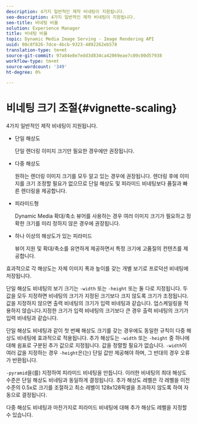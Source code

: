 ```yaml
---
description: 4가지 일반적인 제작 비네팅이 지원됩니다.
seo-description: 4가지 일반적인 제작 비네팅이 지원됩니다.
seo-title: 비네팅 비율
solution: Experience Manager
title: 비네팅 비율
topic: Dynamic Media Image Serving - Image Rendering API
uuid: 08c8f826-7dce-4bcb-9323-4892262eb578
translation-type: tm+mt
source-git-commit: 97a84e8e7edd3d834ca42069eae7c09c00d57938
workflow-type: tm+mt
source-wordcount: '349'
ht-degree: 0%

---
```



# 비네팅 크기 조절{#vignette-scaling}

4가지 일반적인 제작 비네팅이 지원됩니다.

* 단일 해상도

   단일 렌더링 이미지 크기만 필요한 경우에만 권장됩니다.
* 다중 해상도

   원하는 렌더링 이미지 크기를 모두 알고 있는 경우에 권장됩니다. 렌더링 후에 이미지를 크기 조정할 필요가 없으므로 단일 해상도 및 피라미드 비네팅보다 품질과 빠른 렌더링을 제공합니다.
* 피라미드형

   Dynamic Media 확대/축소 뷰어를 사용하는 경우 여러 이미지 크기가 필요하고 정확한 크기를 미리 정하지 않은 경우에 권장됩니다.
* 하나 이상의 해상도가 있는 피라미드

   뷰어 지원 및 확대/축소를 유연하게 제공하면서 특정 크기에 고품질의 컨텐츠를 제공합니다.

효과적으로 각 해상도는 자체 이미지 폭과 높이를 갖는 개별 보기로 프로덕션 비네팅에 저장됩니다.

단일 해상도 비네팅의 보기 크기는 `-width` 또는 `-height` 또는 둘 다로 지정됩니다. 두 값을 모두 지정하면 비네팅의 크기가 지정된 크기보다 크지 않도록 크기가 조정됩니다. 값을 지정하지 않으면 출력 비네팅의 크기가 입력 비네팅과 같습니다. 업스케일링을 적용하지 않습니다.지정한 크기가 입력 비네팅의 크기보다 큰 경우 출력 비네팅의 크기가 입력 비네팅과 같습니다.

단일 해상도 비네팅과 같이 첫 번째 해상도 크기를 갖는 경우에도 동일한 규칙이 다중 해상도 비네팅에 효과적으로 적용됩니다. 추가 해상도는 `-width` 또는 `-height` 중 하나에 대해 쉼표로 구분된 추가 값으로 지정됩니다. 값을 정렬할 필요가 없습니다. `-width`이 여러 값을 지정하는 경우 `-height`은(는) 단일 값만 제공해야 하며, 그 반대의 경우 오류가 반환됩니다.

`-pyramid`을(를) 지정하여 피라미드 비네팅을 만듭니다. 이러한 비네팅의 최대 해상도 수준은 단일 해상도 비네팅과 동일하게 결정됩니다. 추가 해상도 레벨은 각 레벨을 이전 수준의 0.5x로 크기를 조절하고 최소 레벨이 128x128픽셀을 초과하지 않도록 하여 자동으로 결정됩니다.

다중 해상도 비네팅과 마찬가지로 피라미드 비네팅에 대해 추가 해상도 레벨을 지정할 수 있습니다.
